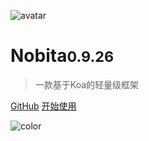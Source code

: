 
![avatar](http://www.iamtang.com/images/nobita_logo.png)

# Nobita<small>0.9.26</small>

> 一款基于Koa的轻量级框架

[GitHub](https://github.com/nobitajs/nobita)
[开始使用](#Nobita是什么)

![color](#f2f2f2)